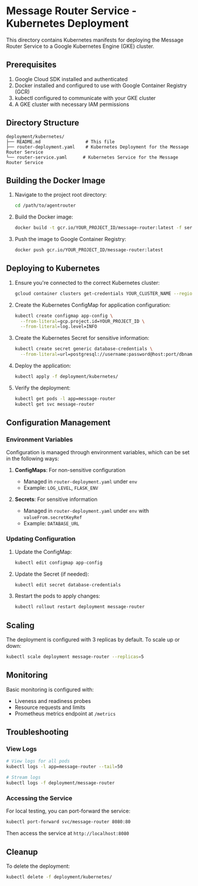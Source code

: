 # Message Router Service - Kubernetes Deployment

This directory contains Kubernetes manifests for deploying the Message Router Service to a Google Kubernetes Engine (GKE) cluster.

## Prerequisites

1. Google Cloud SDK installed and authenticated
2. Docker installed and configured to use with Google Container Registry (GCR)
3. kubectl configured to communicate with your GKE cluster
4. A GKE cluster with necessary IAM permissions

## Directory Structure

```
deployment/kubernetes/
├── README.md                 # This file
├── router-deployment.yaml    # Kubernetes Deployment for the Message Router Service
└── router-service.yaml      # Kubernetes Service for the Message Router Service
```

## Building the Docker Image

1. Navigate to the project root directory:
   ```bash
   cd /path/to/agentrouter
   ```

2. Build the Docker image:
   ```bash
   docker build -t gcr.io/YOUR_PROJECT_ID/message-router:latest -f services/router/Dockerfile .
   ```

3. Push the image to Google Container Registry:
   ```bash
   docker push gcr.io/YOUR_PROJECT_ID/message-router:latest
   ```

## Deploying to Kubernetes

1. Ensure you're connected to the correct Kubernetes cluster:
   ```bash
   gcloud container clusters get-credentials YOUR_CLUSTER_NAME --region YOUR_REGION
   ```

2. Create the Kubernetes ConfigMap for application configuration:
   ```bash
   kubectl create configmap app-config \
     --from-literal=gcp.project.id=YOUR_PROJECT_ID \
     --from-literal=log.level=INFO
   ```

3. Create the Kubernetes Secret for sensitive information:
   ```bash
   kubectl create secret generic database-credentials \
     --from-literal=url=postgresql://username:password@host:port/dbname
   ```

4. Deploy the application:
   ```bash
   kubectl apply -f deployment/kubernetes/
   ```

5. Verify the deployment:
   ```bash
   kubectl get pods -l app=message-router
   kubectl get svc message-router
   ```

## Configuration Management

### Environment Variables

Configuration is managed through environment variables, which can be set in the following ways:

1. **ConfigMaps**: For non-sensitive configuration
   - Managed in `router-deployment.yaml` under `env`
   - Example: `LOG_LEVEL`, `FLASK_ENV`

2. **Secrets**: For sensitive information
   - Managed in `router-deployment.yaml` under `env` with `valueFrom.secretKeyRef`
   - Example: `DATABASE_URL`

### Updating Configuration

1. Update the ConfigMap:
   ```bash
   kubectl edit configmap app-config
   ```

2. Update the Secret (if needed):
   ```bash
   kubectl edit secret database-credentials
   ```

3. Restart the pods to apply changes:
   ```bash
   kubectl rollout restart deployment message-router
   ```

## Scaling

The deployment is configured with 3 replicas by default. To scale up or down:

```bash
kubectl scale deployment message-router --replicas=5
```

## Monitoring

Basic monitoring is configured with:

- Liveness and readiness probes
- Resource requests and limits
- Prometheus metrics endpoint at `/metrics`

## Troubleshooting

### View Logs

```bash
# View logs for all pods
kubectl logs -l app=message-router --tail=50

# Stream logs
kubectl logs -f deployment/message-router
```

### Accessing the Service

For local testing, you can port-forward the service:

```bash
kubectl port-forward svc/message-router 8080:80
```

Then access the service at `http://localhost:8080`

## Cleanup

To delete the deployment:

```bash
kubectl delete -f deployment/kubernetes/
```
